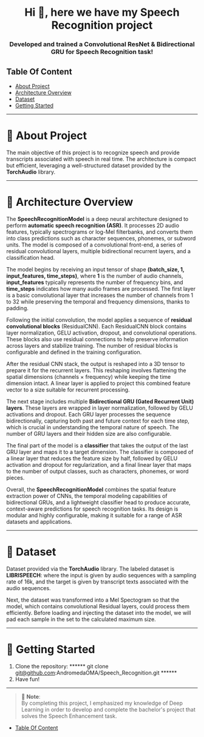 <h1 align="center">Hi 👋, here we have my Speech Recognition project</h1>
<h3 align="center">Developed and trained a Convolutional ResNet & Bidirectional GRU for Speech Recognition task!</h3>


## Table Of Content
* [About Project](#project)
* [Architecture Overview](#architecture)
* [Dataset](#dataset)
* [Getting Started](#getting-started)

--------------------------------------------------------------------------------
<h1 id="project" align="left">🤖 About Project</h1>

The main objective of this project is to recognize speech and provide transcripts associated with speech in real time. The architecture is compact but efficient, leveraging a well-structured dataset provided by the **TorchAudio** library.

---

<h1 id="architecture" align="left">🧠 Architecture Overview</h1>

The **SpeechRecognitionModel** is a deep neural architecture designed to perform **automatic speech recognition (ASR)**. It processes 2D audio features, typically spectrograms or log-Mel filterbanks, and converts them into class predictions such as character sequences, phonemes, or subword units. The model is composed of a convolutional front-end, a series of residual convolutional layers, multiple bidirectional recurrent layers, and a classification head.

The model begins by receiving an input tensor of shape **(batch_size, 1, input_features, time_steps)**, where **1** is the number of audio channels, **input_features** typically represents the number of frequency bins, and **time_steps** indicates how many audio frames are processed. The first layer is a basic convolutional layer that increases the number of channels from 1 to 32 while preserving the temporal and frequency dimensions, thanks to padding.

Following the initial convolution, the model applies a sequence of **residual convolutional blocks** (ResidualCNN). Each ResidualCNN block contains layer normalization, GELU activation, dropout, and convolutional operations. These blocks also use residual connections to help preserve information across layers and stabilize training. The number of residual blocks is configurable and defined in the training configuration.

After the residual CNN stack, the output is reshaped into a 3D tensor to prepare it for the recurrent layers. This reshaping involves flattening the spatial dimensions (channels × frequency) while keeping the time dimension intact. A linear layer is applied to project this combined feature vector to a size suitable for recurrent processing.

The next stage includes multiple **Bidirectional GRU (Gated Recurrent Unit) layers**. These layers are wrapped in layer normalization, followed by GELU activations and dropout. Each GRU layer processes the sequence bidirectionally, capturing both past and future context for each time step, which is crucial in understanding the temporal nature of speech. The number of GRU layers and their hidden size are also configurable.

The final part of the model is a **classifier** that takes the output of the last GRU layer and maps it to a target dimension. The classifier is composed of a linear layer that reduces the feature size by half, followed by GELU activation and dropout for regularization, and a final linear layer that maps to the number of output classes, such as characters, phonemes, or word pieces.

Overall, the **SpeechRecognitionModel** combines the spatial feature extraction power of CNNs, the temporal modeling capabilities of bidirectional GRUs, and a lightweight classifier head to produce accurate, context-aware predictions for speech recognition tasks. Its design is modular and highly configurable, making it suitable for a range of ASR datasets and applications.

---

<h1 id="dataset" align="left">📄 Dataset</h1>

Dataset provided via the **TorchAudio** library. The labeled dataset is **LIBRISPEECH**: where the input is given by audio sequences with a sampling rate of 16k, and the target is given by transcript texts associated with the audio sequences.

Next, the dataset was transformed into a Mel Spectogram so that the model, which contains convolutional Residual layers, could process them efficiently. Before loading and injecting the dataset into the model, we will pad each sample in the set to the calculated maximum size.

---

<h1 id="getting-started" align="left">🚀 Getting Started</h1>

1. Clone the repository:
****** git clone git@github.com:AndromedaOMA/Speech_Recognition.git ******
2. Have fun!

---

> 📝 **Note**:  
> By completing this project, I emphasized my knowledge of Deep Learning in order to develop and complete the bachelor's project that solves the Speech Enhancement task.

* [Table Of Content](#table-of-content)

